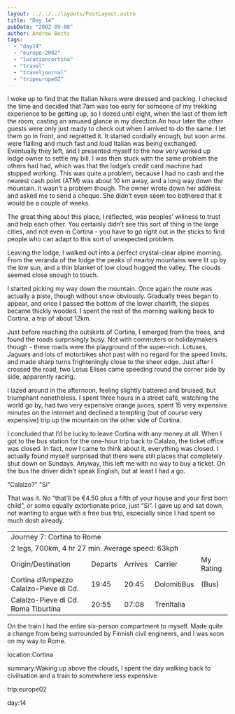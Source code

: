 ```yaml
---
layout: ../../../layouts/PostLayout.astro
title: "Day 14"
pubDate: "2002-09-08"
author: Andrew Betts
tags: 
  - "day14"
  - "europe-2002"
  - "locationcortina"
  - "travel"
  - "traveljournal"
  - "tripeurope02"
---
```


I woke up to find that the Italian hikers were dressed and packing. I checked the time and decided that 7am was too early for someone of my trekking experience to be getting up, so I dozed until eight, when the last of them left the room, casting an amused glance in my direction.An hour later the other guests were only just ready to check out when I arrived to do the same. I let them go in front, and regretted it. It started cordially enough, but soon arms were flailing and much fast and loud Italian was being exchanged. Eventually they left, and I presented myself to the now very worked up lodge owner to settle my bill. I was then stuck with the same problem the others had had, which was that the lodge’s credit card machine had stopped working. This was quite a problem, because I had no cash and the nearest cash point (ATM) was about 10 km away, and a long way down the mountain. It wasn’t a problem though. The owner wrote down her address and asked me to send a cheque. She didn’t even seem too bothered that it would be a couple of weeks.

The great thing about this place, I reflected, was peoples’ wiliness to trust and help each other. You certainly didn’t see this sort of thing in the large cities, and not even in Cortina - you have to go right out in the sticks to find people who can adapt to this sort of unexpected problem.

Leaving the lodge, I walked out into a perfect crystal-clear alpine morning. From the veranda of the lodge the peaks of nearby mountains were lit up by the low sun, and a thin blanket of low cloud hugged the valley. The clouds seemed close enough to touch.

I started picking my way down the mountain. Once again the route was actually a piste, though without snow obviously. Gradually trees began to appear, and once I passed the bottom of the lower chairlift, the slopes became thickly wooded. I spent the rest of the morning walking back to Cortina, a trip of about 12km.

Just before reaching the outskirts of Cortina, I emerged from the trees, and found the roads surprisingly busy. Not with commuters or holidaymakers though - these roads were the playground of the super-rich. Lotuses, Jaguars and lots of motorbikes shot past with no regard for the speed limits, and made sharp turns frighteningly close to the sheer edge. Just after I crossed the road, two Lotus Elises came speeding round the corner side by side, apparently racing.

I lazed around in the afternoon, feeling slightly battered and bruised, but triumphant nonetheless. I spent three hours in a street café, watching the world go by, had two very expensive orange juices, spent 15 very expensive minutes on the internet and declined a tempting (but of course very expensive) trip up the mountain on the other side of Cortina.

I concluded that I’d be lucky to leave Cortina with any money at all. When I got to the bus station for the one-hour trip back to Calalzo, the ticket office was closed. In fact, now I came to think about it, everything was closed. I actually found myself surprised that there were still places that completely shut down on Sundays. Anyway, this left me with no way to buy a ticket. On the bus the driver didn’t speak English, but at least I had a go.

"Calalzo?" "Si"

That was it. No “that’ll be €4.50 plus a fifth of your house and your first born child”, or some equally extortionate price, just “Si”. I gave up and sat down, not wanting to argue with a free bus trip, especially since I had spent so much dosh already.

<table width="100%" cellspacing="0" class="jtable"><tbody><tr><td colspan="5" class="jtitle">Journey 7: Cortina to Rome</td></tr><tr><td colspan="5" class="jstats">2 legs, 700km, 4 hr 27 min. Average speed: 63kph</td></tr><tr><td class="jcat">Origin/Destination</td><td class="jcat">Departs</td><td class="jcat">Arrives</td><td class="jcat">Carrier</td><td class="jcat">My Rating</td></tr><tr><td class="jtrn">Cortina d’Ampezzo Calalzo-Pieve di Cd.</td><td class="jtrn">19:45</td><td class="jtrn">20:45</td><td class="jtrn">DolomitiBus</td><td class="jtrn">(Bus)</td></tr><tr><td class="jtrnend">Calalzo-Pieve di Cd. Roma Tiburtina</td><td class="jtrnend">20:55</td><td class="jtrnend">07:08</td><td class="jtrnend">TrenItalia</td><td class="jtrnend"><img width="7" height="7" src="images/bluedot.gif" alt=""><img width="7" height="7" src="images/bluedot.gif" alt=""></td></tr></tbody></table>

On the train I had the entire six-person compartment to myself. Made quite a change from being surrounded by Finnish civil engineers, and I was soon on my way to Rome.

location:Cortina

summary:Waking up above the clouds, I spent the day walking back to civilisation and a train to somewhere less expensive

trip:europe02

day:14
